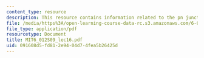 ```yaml
---
content_type: resource
description: This resource contains information related to the pn junction diode .
file: /media/https%3A/open-learning-course-data-rc.s3.amazonaws.com/6-012-microelectronic-devices-and-circuits-spring-2009/091608d5fd812e9404d74fea5b26425d_MIT6_012S09_lec16.pdf
file_type: application/pdf
resourcetype: Document
title: MIT6_012S09_lec16.pdf
uid: 091608d5-fd81-2e94-04d7-4fea5b26425d
---
```

